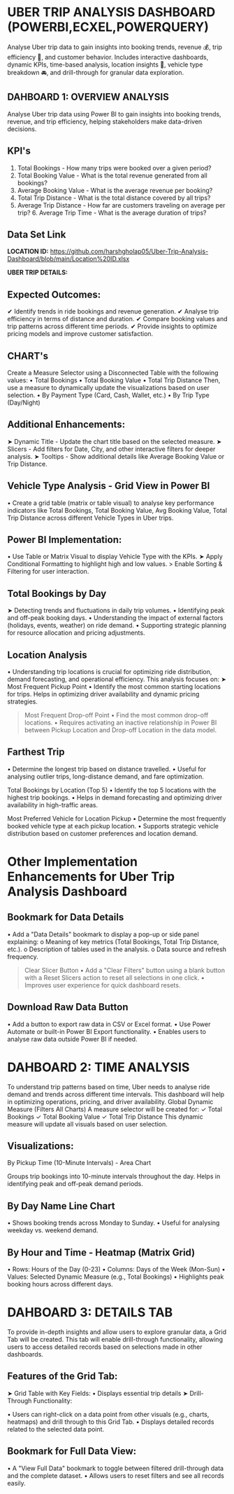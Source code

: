 # UBER TRIP ANALYSIS DASHBOARD (POWERBI,ECXEL,POWERQUERY)
Analyse Uber trip data to gain insights into booking trends, revenue 💰, trip efficiency 🚗, and customer behavior. Includes interactive dashboards, dynamic KPIs, time-based analysis, location insights 📍, vehicle type breakdown 🚘, and drill-through for granular data exploration.

## DAHBOARD 1: OVERVIEW ANALYSIS
Analyse Uber trip data using Power BI to gain insights into booking trends, revenue, and trip efficiency, helping stakeholders make data-driven decisions.

## KPI's 
1. Total Bookings - How many trips were booked over a given period?
2. Total Booking Value - What is the total revenue generated from all bookings?
3. Average Booking Value - What is the average revenue per booking?
4. Total Trip Distance - What is the total distance covered by all trips?
5. Average Trip Distance - How far are customers traveling on average per trip? 6. Average Trip Time - What is the average duration of trips?
   
## Data Set Link
**LOCATION ID:** https://github.com/harshgholap05/Uber-Trip-Analysis-Dashboard/blob/main/Location%20ID.xlsx

**UBER TRIP DETAILS:**

## Expected Outcomes:
✔ Identify trends in ride bookings and revenue generation.
✔ Analyse trip efficiency in terms of distance and duration.
✔ Compare booking values and trip patterns across different time periods.
✔ Provide insights to optimize pricing models and improve customer satisfaction.

## CHART's
Create a Measure Selector using a Disconnected Table with the following values:
• Total Bookings
• Total Booking Value
• Total Trip Distance
Then, use a measure to dynamically update the visualizations based on user selection.
• By Payment Type (Card, Cash, Wallet, etc.)
• By Trip Type (Day/Night)

## Additional Enhancements:
➤ Dynamic Title - Update the chart title based on the selected measure.
➤ Slicers - Add filters for Date, City, and other interactive filters for deeper analysis. ➤ Tooltips - Show additional details like Average Booking Value or Trip Distance.

## Vehicle Type Analysis - Grid View in Power BI
• Create a grid table (matrix or table visual) to analyse key performance indicators like Total Bookings, Total Booking Value, Avg Booking Value, Total Trip Distance across different Vehicle Types in Uber trips.

## Power BI Implementation:
• Use Table or Matrix Visual to display Vehicle Type with the KPIs.
 ➤ Apply Conditional Formatting to highlight high and low values. > Enable Sorting & Filtering for user interaction.

## Total Bookings by Day
➤ Detecting trends and fluctuations in daily trip volumes.
• Identifying peak and off-peak booking days.
• Understanding the impact of external factors (holidays, events, weather) on ride demand.
• Supporting strategic planning for resource allocation and pricing adjustments.

## Location Analysis
• Understanding trip locations is crucial for optimizing ride distribution, demand forecasting,
and operational efficiency. This analysis focuses on:
➤ Most Frequent Pickup Point
• Identify the most common starting locations for trips.
Helps in optimizing driver availability and dynamic pricing strategies.

> Most Frequent Drop-off Point
• Find the most common drop-off locations.
• Requires activating an inactive relationship in Power BI between Pickup Location
and Drop-off Location in the data model.

## Farthest Trip

• Determine the longest trip based on distance travelled.
• Useful for analysing outlier trips, long-distance demand, and fare optimization.

Total Bookings by Location (Top 5)
• Identify the top 5 locations with the highest trip bookings.
• Helps in demand forecasting and optimizing driver availability in high-traffic areas.

Most Preferred Vehicle for Location Pickup
• Determine the most frequently booked vehicle type at each pickup location.
• Supports strategic vehicle distribution based on customer preferences and location demand.


# Other Implementation Enhancements for Uber Trip Analysis Dashboard

## Bookmark for Data Details
• Add a "Data Details" bookmark to display a pop-up or side panel explaining:
o Meaning of key metrics (Total Bookings, Total Trip Distance, etc.).
o Description of tables used in the analysis.
o Data source and refresh frequency.

> Clear Slicer Button
• Add a "Clear Filters" button using a blank button with a Reset Slicers action to reset all selections in one click.
• Improves user experience for quick dashboard resets.

## Download Raw Data Button
• Add a button to export raw data in CSV or Excel format.
• Use Power Automate or built-in Power BI Export functionality.
• Enables users to analyse raw data outside Power BI if needed.


# DAHBOARD 2: TIME ANALYSIS
To understand trip patterns based on time, Uber needs to analyse ride demand and trends across different time intervals. This dashboard will help in optimizing operations, pricing, and driver availability.
Global Dynamic Measure (Filters All Charts)
A measure selector will be created for:
✓ Total Bookings
✓ Total Booking Value
✓ Total Trip Distance
This dynamic measure will update all visuals based on user selection.

## Visualizations:
By Pickup Time (10-Minute Intervals) - Area Chart

Groups trip bookings into 10-minute intervals throughout the day.
Helps in identifying peak and off-peak demand periods.

## By Day Name Line Chart
• Shows booking trends across Monday to Sunday.
• Useful for analysing weekday vs. weekend demand.

## By Hour and Time - Heatmap (Matrix Grid)
• Rows: Hours of the Day (0-23)
• Columns: Days of the Week (Mon-Sun)
• Values: Selected Dynamic Measure (e.g., Total Bookings)
• Highlights peak booking hours across different days.

# DAHBOARD 3: DETAILS TAB
To provide in-depth insights and allow users to explore granular data, a Grid Tab will be created. This tab will enable drill-through functionality, allowing users to access detailed records based on selections made in other dashboards.

## Features of the Grid Tab:
➤ Grid Table with Key Fields:
• Displays essential trip details
➤ Drill-Through Functionality:

• Users can right-click on a data point from other visuals (e.g., charts, heatmaps) and drill through to this Grid Tab.
• Displays detailed records related to the selected data point.

## Bookmark for Full Data View:
• A "View Full Data" bookmark to toggle between filtered drill-through data and the complete dataset.
• Allows users to reset filters and see all records easily.

